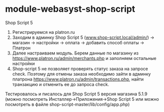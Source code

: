 # module-webasyst-shop-script
Shop Script 5

1. Регистрируемся на platron.ru
2. Заходим в админку Shop Script 5 (www.shop-script.local/admin/) -> магазин -> настройки -> оплата -> добавить способ оплаты -> Платрон
3. Далее настраиваем модуль. Берем данные по магазину из https://www.platron.ru/admin/merchants.php и заполняем остальные настройки
4. Shop-script 5 не позволяет проверять статус заказа на запросе check. Поэтому для отмены заказа необходимо зайти в админку платрона https://www.platron.ru/admin/transactions.php, найти транзакцию и отменить ее до запроса check.

Тестировалось и писалось для Shop Script 5 версия магазина 5.1.9 (можно посмотреть Инсталлер->Приложения->Shop Script 5 или можно посмотреть в файле shop-script-master/lib/config/app.php)
